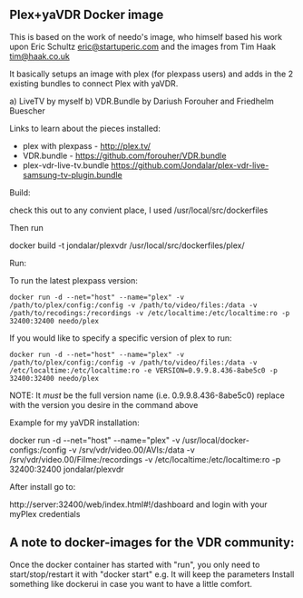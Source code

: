 ## Plex+yaVDR Docker image ##

This is based on the work of needo's image, who himself based his work upon 
Eric Schultz <eric@startuperic.com> and the images from Tim Haak <tim@haak.co.uk>

It basically setups an image with plex (for plexpass users) and adds in the
2 existing bundles to connect Plex with yaVDR.

a) LiveTV by myself
b) VDR.Bundle by Dariush Forouher and Friedhelm Buescher

Links to learn about the pieces installed:

* plex with plexpass - http://plex.tv/
* VDR.bundle - https://github.com/forouher/VDR.bundle 
* plex-vdr-live-tv.bundle https://github.com/Jondalar/plex-vdr-live-samsung-tv-plugin.bundle

Build:

check this out to any convient place, I used /usr/local/src/dockerfiles

Then run

docker build -t jondalar/plexvdr /usr/local/src/dockerfiles/plex/

Run:

To run the latest plexpass version:

```
docker run -d --net="host" --name="plex" -v /path/to/plex/config:/config -v /path/to/video/files:/data -v /path/to/recodings:/recordings -v /etc/localtime:/etc/localtime:ro -p 32400:32400 needo/plex
```

If you would like to specify a specific version of plex to run:

```
docker run -d --net="host" --name="plex" -v /path/to/plex/config:/config -v /path/to/video/files:/data -v /etc/localtime:/etc/localtime:ro -e VERSION=0.9.9.8.436-8abe5c0 -p 32400:32400 needo/plex
```

NOTE: It *must* be the full version name (i.e. 0.9.9.8.436-8abe5c0) replace with the version you desire in the command above

Example for my yaVDR installation:

docker run -d --net="host" --name="plex" -v /usr/local/docker-configs:/config -v /srv/vdr/video.00/AVIs:/data -v /srv/vdr/video.00/Filme:/recordings -v /etc/localtime:/etc/localtime:ro -p 32400:32400 jondalar/plexvdr


After install go to:

http://server:32400/web/index.html#!/dashboard and login with your myPlex credentials



## A note to docker-images for the VDR community: ##

Once the docker container has started with "run", you only need to start/stop/restart it with "docker start" e.g. It will keep the parameters 
Install something like dockerui in case you want to have a little comfort.

